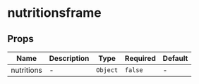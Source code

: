 # nutritionsframe

## Props

<!-- @vuese:nutritionsframe:props:start -->
|Name|Description|Type|Required|Default|
|---|---|---|---|---|
|nutritions|-|`Object`|`false`|-|

<!-- @vuese:nutritionsframe:props:end -->


